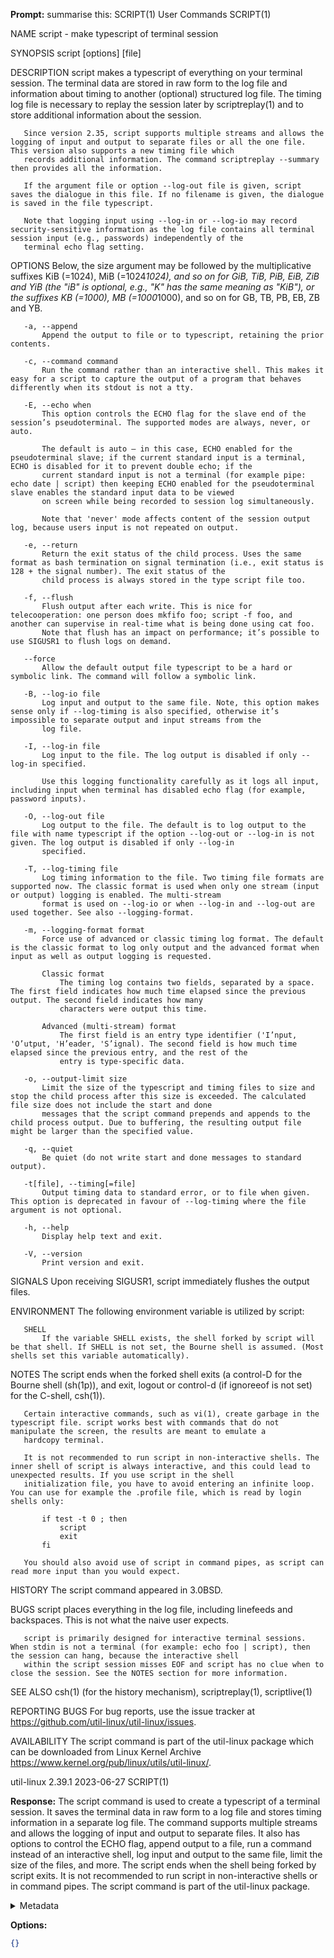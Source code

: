 **Prompt:**
summarise this: SCRIPT(1)                                                                                 User Commands                                                                                SCRIPT(1)

NAME
       script - make typescript of terminal session

SYNOPSIS
       script [options] [file]

DESCRIPTION
       script makes a typescript of everything on your terminal session. The terminal data are stored in raw form to the log file and information about timing to another (optional) structured
       log file. The timing log file is necessary to replay the session later by scriptreplay(1) and to store additional information about the session.

       Since version 2.35, script supports multiple streams and allows the logging of input and output to separate files or all the one file. This version also supports a new timing file which
       records additional information. The command scriptreplay --summary then provides all the information.

       If the argument file or option --log-out file is given, script saves the dialogue in this file. If no filename is given, the dialogue is saved in the file typescript.

       Note that logging input using --log-in or --log-io may record security-sensitive information as the log file contains all terminal session input (e.g., passwords) independently of the
       terminal echo flag setting.

OPTIONS
       Below, the size argument may be followed by the multiplicative suffixes KiB (=1024), MiB (=1024*1024), and so on for GiB, TiB, PiB, EiB, ZiB and YiB (the "iB" is optional, e.g., "K" has
       the same meaning as "KiB"), or the suffixes KB (=1000), MB (=1000*1000), and so on for GB, TB, PB, EB, ZB and YB.

       -a, --append
           Append the output to file or to typescript, retaining the prior contents.

       -c, --command command
           Run the command rather than an interactive shell. This makes it easy for a script to capture the output of a program that behaves differently when its stdout is not a tty.

       -E, --echo when
           This option controls the ECHO flag for the slave end of the session’s pseudoterminal. The supported modes are always, never, or auto.

           The default is auto — in this case, ECHO enabled for the pseudoterminal slave; if the current standard input is a terminal, ECHO is disabled for it to prevent double echo; if the
           current standard input is not a terminal (for example pipe: echo date | script) then keeping ECHO enabled for the pseudoterminal slave enables the standard input data to be viewed
           on screen while being recorded to session log simultaneously.

           Note that 'never' mode affects content of the session output log, because users input is not repeated on output.

       -e, --return
           Return the exit status of the child process. Uses the same format as bash termination on signal termination (i.e., exit status is 128 + the signal number). The exit status of the
           child process is always stored in the type script file too.

       -f, --flush
           Flush output after each write. This is nice for telecooperation: one person does mkfifo foo; script -f foo, and another can supervise in real-time what is being done using cat foo.
           Note that flush has an impact on performance; it’s possible to use SIGUSR1 to flush logs on demand.

       --force
           Allow the default output file typescript to be a hard or symbolic link. The command will follow a symbolic link.

       -B, --log-io file
           Log input and output to the same file. Note, this option makes sense only if --log-timing is also specified, otherwise it’s impossible to separate output and input streams from the
           log file.

       -I, --log-in file
           Log input to the file. The log output is disabled if only --log-in specified.

           Use this logging functionality carefully as it logs all input, including input when terminal has disabled echo flag (for example, password inputs).

       -O, --log-out file
           Log output to the file. The default is to log output to the file with name typescript if the option --log-out or --log-in is not given. The log output is disabled if only --log-in
           specified.

       -T, --log-timing file
           Log timing information to the file. Two timing file formats are supported now. The classic format is used when only one stream (input or output) logging is enabled. The multi-stream
           format is used on --log-io or when --log-in and --log-out are used together. See also --logging-format.

       -m, --logging-format format
           Force use of advanced or classic timing log format. The default is the classic format to log only output and the advanced format when input as well as output logging is requested.

           Classic format
               The timing log contains two fields, separated by a space. The first field indicates how much time elapsed since the previous output. The second field indicates how many
               characters were output this time.

           Advanced (multi-stream) format
               The first field is an entry type identifier ('I’nput, 'O’utput, 'H’eader, 'S’ignal). The second field is how much time elapsed since the previous entry, and the rest of the
               entry is type-specific data.

       -o, --output-limit size
           Limit the size of the typescript and timing files to size and stop the child process after this size is exceeded. The calculated file size does not include the start and done
           messages that the script command prepends and appends to the child process output. Due to buffering, the resulting output file might be larger than the specified value.

       -q, --quiet
           Be quiet (do not write start and done messages to standard output).

       -t[file], --timing[=file]
           Output timing data to standard error, or to file when given. This option is deprecated in favour of --log-timing where the file argument is not optional.

       -h, --help
           Display help text and exit.

       -V, --version
           Print version and exit.

SIGNALS
       Upon receiving SIGUSR1, script immediately flushes the output files.

ENVIRONMENT
       The following environment variable is utilized by script:

       SHELL
           If the variable SHELL exists, the shell forked by script will be that shell. If SHELL is not set, the Bourne shell is assumed. (Most shells set this variable automatically).

NOTES
       The script ends when the forked shell exits (a control-D for the Bourne shell (sh(1p)), and exit, logout or control-d (if ignoreeof is not set) for the C-shell, csh(1)).

       Certain interactive commands, such as vi(1), create garbage in the typescript file. script works best with commands that do not manipulate the screen, the results are meant to emulate a
       hardcopy terminal.

       It is not recommended to run script in non-interactive shells. The inner shell of script is always interactive, and this could lead to unexpected results. If you use script in the shell
       initialization file, you have to avoid entering an infinite loop. You can use for example the .profile file, which is read by login shells only:

           if test -t 0 ; then
               script
               exit
           fi

       You should also avoid use of script in command pipes, as script can read more input than you would expect.

HISTORY
       The script command appeared in 3.0BSD.

BUGS
       script places everything in the log file, including linefeeds and backspaces. This is not what the naive user expects.

       script is primarily designed for interactive terminal sessions. When stdin is not a terminal (for example: echo foo | script), then the session can hang, because the interactive shell
       within the script session misses EOF and script has no clue when to close the session. See the NOTES section for more information.

SEE ALSO
       csh(1) (for the history mechanism), scriptreplay(1), scriptlive(1)

REPORTING BUGS
       For bug reports, use the issue tracker at https://github.com/util-linux/util-linux/issues.

AVAILABILITY
       The script command is part of the util-linux package which can be downloaded from Linux Kernel Archive <https://www.kernel.org/pub/linux/utils/util-linux/>.

util-linux 2.39.1                                                                          2023-06-27                                                                                  SCRIPT(1)

**Response:**
The script command is used to create a typescript of a terminal session. It saves the terminal data in raw form to a log file and stores timing information in a separate log file. The command supports multiple streams and allows the logging of input and output to separate files. It also has options to control the ECHO flag, append output to a file, run a command instead of an interactive shell, log input and output to the same file, limit the size of the files, and more. The script ends when the shell being forked by script exits. It is not recommended to run script in non-interactive shells or in command pipes. The script command is part of the util-linux package.

<details><summary>Metadata</summary>

- Duration: 4617 ms
- Datetime: 2023-07-14T20:55:03.407974
- Model: gpt-3.5-turbo-0613

</details>

**Options:**
```json
{}
```

